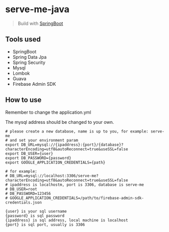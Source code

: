 # serve-me-java

> Build with [SpringBoot](https://spring.io/projects/spring-boot/)

## Tools used

- SpringBoot
- Spring Data Jpa
- Spring Security
- Mysql
- Lombok
- Guava
- Firebase Admin SDK

## How to use

Remember to change the application.yml

The mysql address should be changed to your own.

```shell
# please create a new database, name is up to you, for example: serve-me
# and set your environment param
export DB_URL=mysql://{ipaddress}:{port}/{database}?characterEncoding=utf8&autoReconnect=true&useSSL=false
export DB_USER={user}
export DB_PASSWORD={password}
export GOOGLE_APPLICATION_CREDENTIALS={path}

# for example: 
# DB_URL=mysql://localhost:3306/serve-me?characterEncoding=utf8&autoReconnect=true&useSSL=false
# ipaddress is localhostm, port is 3306, database is serve-me
# DB_USER=root
# DB_PASSWORD=123456
# GOOGLE_APPLICATION_CREDENTIALS=/path/to/firebase-admin-sdk-credentials.json

{user} is your sql username
{password} is sql password
{ipaddress} is sql address, local machine is localhost
{port} is sql port, usually is 3306
```
